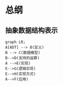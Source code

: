 # 总纲

## 抽象数据结构表示

```mermaid
graph LR;
A[ADT] --> B(定义)
B --> C(数据模型)
B-->D(支持的运算)
A -->E(实现)
E-->G(逻辑实现)
E-->H(实现方式)
A-->F(应用)
```




